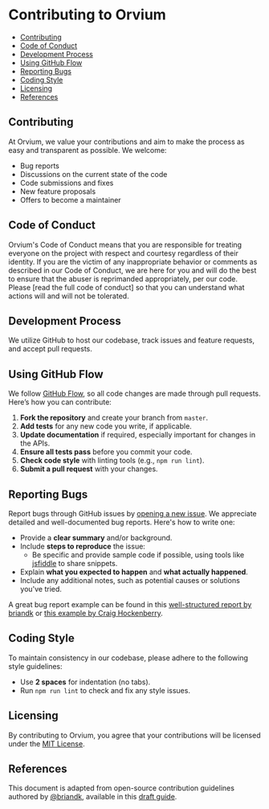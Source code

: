 # Contributing to Orvium

- [Contributing](#contributing)
- [Code of Conduct](#code-of-conduct)
- [Development Process](#development-process)
- [Using GitHub Flow](#using-github-flow)
- [Reporting Bugs](#reporting-bugs)
- [Coding Style](#coding-style)
- [Licensing](#licensing)
- [References](#references)

## Contributing

At Orvium, we value your contributions and aim to make the process as easy and transparent as possible. We welcome:

- Bug reports
- Discussions on the current state of the code
- Code submissions and fixes
- New feature proposals
- Offers to become a maintainer

## Code of Conduct

Orvium's Code of Conduct means that you are responsible for treating everyone on the project with respect and courtesy regardless of their identity. If you are the victim of any inappropriate behavior or comments as described in our Code of Conduct, we are here for you and will do the best to ensure that the abuser is reprimanded appropriately, per our code. Please [read the full code of conduct] so that you can understand what actions will and will not be tolerated.

## Development Process

We utilize GitHub to host our codebase, track issues and feature requests, and accept pull requests.

## Using GitHub Flow

We follow [GitHub Flow](https://docs.github.com/en/get-started/using-github/github-flow), so all code changes are made through pull requests. Here’s how you can contribute:

1. **Fork the repository** and create your branch from `master`.
2. **Add tests** for any new code you write, if applicable.
3. **Update documentation** if required, especially important for changes in the APIs.
4. **Ensure all tests pass** before you commit your code.
5. **Check code style** with linting tools (e.g., `npm run lint`).
6. **Submit a pull request** with your changes.

## Reporting Bugs

Report bugs through GitHub issues by [opening a new issue](https://github.com/yourproject/yourproject/issues/new). We appreciate detailed and well-documented bug reports. Here's how to write one:

- Provide a **clear summary** and/or background.
- Include **steps to reproduce** the issue:
  - Be specific and provide sample code if possible, using tools like [jsfiddle](https://jsfiddle.net/) to share snippets.
- Explain **what you expected to happen** and **what actually happened**.
- Include any additional notes, such as potential causes or solutions you've tried.

A great bug report example can be found in this [well-structured report by briandk](http://stackoverflow.com/q/12488905/180626) or [this example by Craig Hockenberry](http://www.openradar.me/11905408).

## Coding Style

To maintain consistency in our codebase, please adhere to the following style guidelines:

- Use **2 spaces** for indentation (no tabs).
- Run `npm run lint` to check and fix any style issues.

## Licensing

By contributing to Orvium, you agree that your contributions will be licensed under the [MIT License](http://choosealicense.com/licenses/mit/).

## References

This document is adapted from open-source contribution guidelines authored by [@briandk](https://stackoverflow.com/users/180626/briandk), available in this [draft guide](https://gist.githubusercontent.com/briandk/3d2e8b3ec8daf5a27a62/raw/8bc29dd83d0f7cc2d31f8c6741e787c95abb6497/CONTRIBUTING.md).
